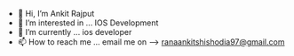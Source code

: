 - 👋 Hi, I’m  Ankit Rajput
- 👀 I’m interested in ... IOS Development
- 🌱 I’m currently  ... ios developer
- 📫 How to reach me ... email me on --> ranaankitshishodia97@gmail.com

<!---
Ankitrana443/Ankitrana443 is a ✨ special ✨ repository because its `README.md` (this file) appears on your GitHub profile.
You can click the Preview link to take a look at your changes.
--->
